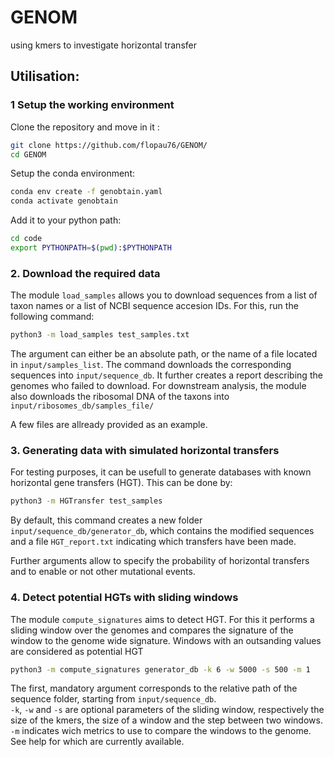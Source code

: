 # GENOM
using kmers to investigate horizontal transfer


## Utilisation:

### 1 Setup the working environment

Clone the repository and move in it :

```bash
git clone https://github.com/flopau76/GENOM/
cd GENOM
```

Setup the conda environment:

```bash
conda env create -f genobtain.yaml
conda activate genobtain
```

Add it to your python path:

```bash
cd code
export PYTHONPATH=$(pwd):$PYTHONPATH
```

### 2. Download the required data

The module `load_samples` allows you to download sequences from a list of taxon names or a list of NCBI sequence accesion IDs. For this, run the following command:

```bash
python3 -m load_samples test_samples.txt
```
The argument can either be an absolute path, or the name of a file located in `input/samples_list`. The command downloads the corresponding sequences into `input/sequence_db`. It further creates a report describing the genomes who failed to download. For downstream analysis, the module also downloads the ribosomal DNA of the taxons into `input/ribosomes_db/samples_file/`

A few files are allready provided as an example.

### 3. Generating data with simulated horizontal transfers

For testing purposes, it can be usefull to generate databases with known horizontal gene transfers (HGT). This can be done by:

```bash
python3 -m HGTransfer test_samples
```

By default, this command creates a new folder  `input/sequence_db/generator_db`, which contains the modified sequences and a file `HGT_report.txt` indicating which transfers have been made.

Further arguments allow to specify the probability of horizontal transfers and to enable or not other mutational events.

### 4. Detect potential HGTs with sliding windows

The module `compute_signatures` aims to detect HGT. For this it performs a sliding window over the genomes and compares the signature of the window to the genome wide signature. Windows with an outsanding values are considered as potential HGT

```bash
python3 -m compute_signatures generator_db -k 6 -w 5000 -s 500 -m 1
```

The first, mandatory argument corresponds to the relative path of the sequence folder, starting from `input/sequence_db`.  
`-k`, `-w` and `-s` are optional parameters of the sliding window, respectively the size of the kmers, the size of a window and the step between two windows.  
`-m` indicates wich metrics to use to compare the windows to the genome. See help for which are currently available.  

